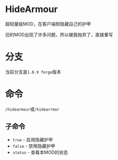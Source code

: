 # HideArmour
超轻量级MOD，在客户端侧隐藏自己的护甲

旧的MOD出现了许多问题，所以被我抛弃了，直接重写

# 分支
当前分支是`1.8.9 forge`版本

# 命令
`/hidearmour`或`/hidearrmor`
## 子命令
* `true` - 启用隐藏护甲
* `false` - 禁用隐藏护甲
* `status` - 查看本MOD的状态
